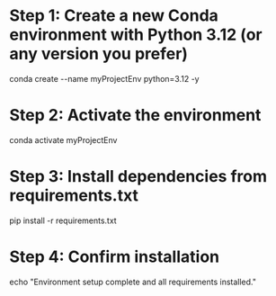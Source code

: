 # Step 1: Create a new Conda environment with Python 3.12 (or any version you prefer)
conda create --name myProjectEnv python=3.12 -y

# Step 2: Activate the environment
conda activate myProjectEnv

# Step 3: Install dependencies from requirements.txt
pip install -r requirements.txt

# Step 4: Confirm installation
echo "Environment setup complete and all requirements installed."
